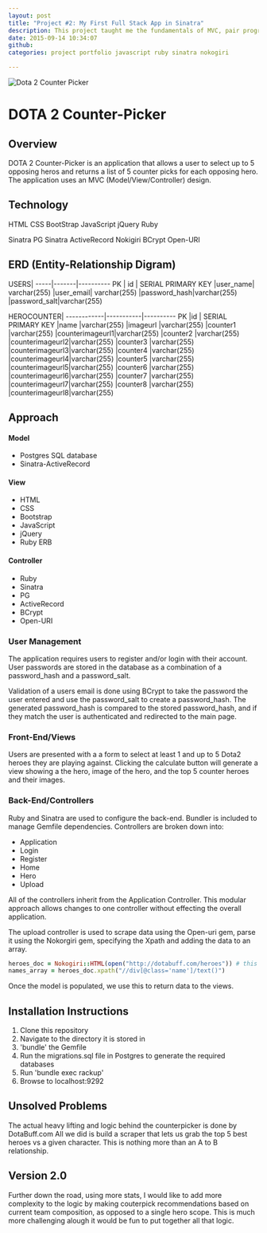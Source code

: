 ```yaml
---
layout: post
title: "Project #2: My First Full Stack App in Sinatra"
description: This project taught me the fundamentals of MVC, pair programming, and also gave me enough time to play with scraping data.
date: 2015-09-14 10:34:07
github:
categories: project portfolio javascript ruby sinatra nokogiri

---
```


![Dota 2 Counter Picker](/images/Dota2CounterPicker.png)

# DOTA 2 Counter-Picker
## Overview

  DOTA 2 Counter-Picker is an application that allows a user to select up to 5 opposing heros and returns a list of 5 counter picks for each opposing hero.  The application uses an MVC (Model/View/Controller) design.

## Technology

  HTML
  CSS
  BootStrap
  JavaScript
  jQuery
  Ruby

  Sinatra
  PG
  Sinatra ActiveRecord
  Nokigiri
  BCrypt
  Open-URI

## ERD (Entity-Relationship Digram)

USERS|
-----|-------|----------
PK  | id  | SERIAL PRIMARY KEY
    |user_name| varchar(255)
    |user_email| varchar(255)
    |password_hash|varchar(255)
    |password_salt|varchar(255)

HEROCOUNTER|
------------|-----------|----------
PK          |id         | SERIAL PRIMARY KEY
            |name       |varchar(255)
            |imageurl   |varchar(255)
            |counter1   |varchar(255)
            |counterimageurl1|varchar(255)
            |counter2   |varchar(255)
            |counterimageurl2|varchar(255)
            |counter3   |varchar(255)
            |counterimageurl3|varchar(255)
            |counter4   |varchar(255)
            |counterimageurl4|varchar(255)
            |counter5   |varchar(255)
            |counterimageurl5|varchar(255)
            |counter6   |varchar(255)
            |counterimageurl6|varchar(255)
            |counter7   |varchar(255)
            |counterimageurl7|varchar(255)
            |counter8   |varchar(255)
            |counterimageurl8|varchar(255)

## Approach

#### Model
- Postgres SQL database
- Sinatra-ActiveRecord

#### View
- HTML
- CSS
- Bootstrap
- JavaScript
- jQuery
- Ruby ERB

#### Controller
- Ruby
- Sinatra
- PG
- ActiveRecord
- BCrypt
- Open-URI

### User Management

The application requires users to register and/or login with their account.  User passwords are stored in the database as a combination of a password_hash and a password_salt.

Validation of a users email is done using BCrypt to take the password the user entered and use the password_salt to create a password_hash.  The generated password_hash is compared to the stored password_hash, and if they match the user is authenticated and redirected to the main page.

### Front-End/Views

Users are presented with a a form to select at least 1 and up to 5 Dota2 heroes they are playing against.  Clicking the calculate button will generate a view showing a the hero, image of the hero, and the top 5 counter heroes and their images.


### Back-End/Controllers

Ruby and Sinatra are used to configure the back-end.  Bundler is included to manage Gemfile dependencies.  Controllers are broken down into:

- Application
- Login
- Register
- Home
- Hero
- Upload

All of the controllers inherit from the Application Controller.  This modular approach allows changes to one controller without effecting the overall application.

The upload controller is used to scrape data using the Open-uri gem, parse it using the Nokorgiri gem, specifying the Xpath and  adding the data to an array.

```ruby
heroes_doc = Nokogiri::HTML(open("http://dotabuff.com/heroes")) # this grabs the page.
names_array = heroes_doc.xpath("//div[@class='name']/text()")
```

Once the model is populated, we use this to return data to the views.  

## Installation Instructions

1. Clone this repository
2. Navigate to the directory it is stored in
3. 'bundle' the Gemfile
4. Run the migrations.sql file in Postgres to generate the required databases
5. Run 'bundle exec rackup'
6. Browse to localhost:9292

## Unsolved Problems
The actual heavy lifting and logic behind the counterpicker is done by DotaBuff.com All we did is build a scraper that lets us grab the top 5 best heroes vs a given character. This is nothing more than an A to B relationship.

## Version 2.0
Further down the road, using more stats, I would like to add more complexity to the logic by making couterpick recommendations based on current team composition, as opposed to a single hero scope. This is much more challenging alough it would be fun to put together all that logic.
